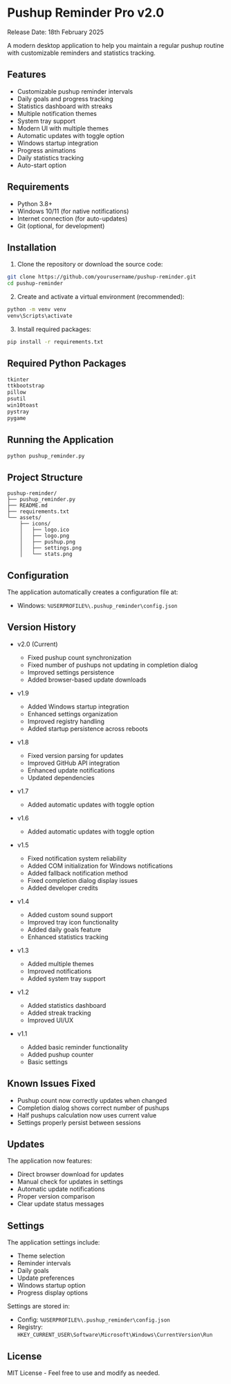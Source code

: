 # Pushup Reminder Pro v2.0
Release Date: 18th February 2025

A modern desktop application to help you maintain a regular pushup routine with customizable reminders and statistics tracking.

## Features

- Customizable pushup reminder intervals
- Daily goals and progress tracking
- Statistics dashboard with streaks
- Multiple notification themes
- System tray support
- Modern UI with multiple themes
- Automatic updates with toggle option
- Windows startup integration
- Progress animations
- Daily statistics tracking
- Auto-start option

## Requirements

- Python 3.8+
- Windows 10/11 (for native notifications)
- Internet connection (for auto-updates)
- Git (optional, for development)

## Installation

1. Clone the repository or download the source code:
```bash
git clone https://github.com/yourusername/pushup-reminder.git
cd pushup-reminder
```

2. Create and activate a virtual environment (recommended):
```bash
python -m venv venv
venv\Scripts\activate
```

3. Install required packages:
```bash
pip install -r requirements.txt
```

## Required Python Packages

```txt
tkinter
ttkbootstrap
pillow
psutil
win10toast
pystray
pygame
```

## Running the Application

```bash
python pushup_reminder.py
```

## Project Structure

```
pushup-reminder/
├── pushup_reminder.py
├── README.md
├── requirements.txt
└── assets/
    ├── icons/
    │   ├── logo.ico
    │   ├── logo.png
    │   ├── pushup.png
    │   ├── settings.png
    │   └── stats.png
```

## Configuration

The application automatically creates a configuration file at:
- Windows: `%USERPROFILE%\.pushup_reminder\config.json`

## Version History

- v2.0 (Current)
  - Fixed pushup count synchronization
  - Fixed number of pushups not updating in completion dialog
  - Improved settings persistence
  - Added browser-based update downloads

- v1.9
  - Added Windows startup integration
  - Enhanced settings organization
  - Improved registry handling
  - Added startup persistence across reboots

- v1.8
  - Fixed version parsing for updates
  - Improved GitHub API integration
  - Enhanced update notifications
  - Updated dependencies

- v1.7
  - Added automatic updates with toggle option

- v1.6
  - Added automatic updates with toggle option

- v1.5
  - Fixed notification system reliability
  - Added COM initialization for Windows notifications
  - Added fallback notification method
  - Fixed completion dialog display issues
  - Added developer credits

- v1.4
  - Added custom sound support
  - Improved tray icon functionality
  - Added daily goals feature
  - Enhanced statistics tracking

- v1.3
  - Added multiple themes
  - Improved notifications
  - Added system tray support

- v1.2
  - Added statistics dashboard
  - Added streak tracking
  - Improved UI/UX

- v1.1
  - Added basic reminder functionality
  - Added pushup counter
  - Basic settings

## Known Issues Fixed

- Pushup count now correctly updates when changed
- Completion dialog shows correct number of pushups
- Half pushups calculation now uses current value
- Settings properly persist between sessions

## Updates

The application now features:
- Direct browser download for updates
- Manual check for updates in settings
- Automatic update notifications
- Proper version comparison
- Clear update status messages

## Settings

The application settings include:
- Theme selection
- Reminder intervals
- Daily goals
- Update preferences
- Windows startup option
- Progress display options

Settings are stored in:
- Config: `%USERPROFILE%\.pushup_reminder\config.json`
- Registry: `HKEY_CURRENT_USER\Software\Microsoft\Windows\CurrentVersion\Run`

## License

MIT License - Feel free to use and modify as needed.